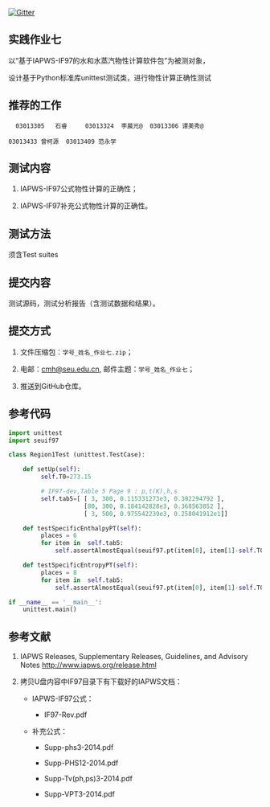 
[![Gitter](https://badges.gitter.im/Py03013052/Students2016.svg)](https://gitter.im/Py03013052/Students2016?utm_source=badge&utm_medium=badge&utm_campaign=pr-badge)

## 实践作业七

以“基于IAPWS-IF97的水和水蒸汽物性计算软件包”为被测对象，

 设计基于Python标准库unittest测试类，进行物性计算正确性测试

## 推荐的工作

	  03013305   石睿     03013324  李晨光@  03013306 谭美秀@ 
    
    03013433 曾柯源  03013409 范永学 

## 测试内容

1.	IAPWS-IF97公式物性计算的正确性；

2.	IAPWS-IF97补充公式物性计算的正确性。

## 测试方法

   须含Test suites
   
## 提交内容

测试源码，测试分析报告（含测试数据和结果）。

## 提交方式

1. 文件压缩包：`学号_姓名_作业七.zip`；

2. 电邮：cmh@seu.edu.cn, 邮件主题：`学号_姓名_作业七`；

3. 推送到GitHub仓库。

## 参考代码

```python
import unittest
import seuif97

class Region1Test (unittest.TestCase):

    def setUp(self):
         self.T0=273.15

         # IF97-dev,Table 5 Page 9 : p,t(K),h,s
         self.tab5=[ [ 3, 300, 0.115331273e3, 0.392294792 ],
                     [80, 300, 0.184142828e3, 0.368563852 ],
                     [ 3, 500, 0.975542239e3, 0.258041912e1]]

    def testSpecificEnthalpyPT(self):
         places = 6
         for item in  self.tab5:
             self.assertAlmostEqual(seuif97.pt(item[0], item[1]-self.T0,4),item[2],places)

    def testSpecificEntropyPT(self):
         places = 8
         for item in  self.tab5:
             self.assertAlmostEqual(seuif97.pt(item[0], item[1]-self.T0,5),item[3],places)

if __name__ == '__main__':
    unittest.main()            
```

## 参考文献

1. IAPWS Releases, Supplementary Releases, Guidelines, and Advisory Notes
     http://www.iapws.org/release.html

2. 拷贝U盘内容中IF97目录下有下载好的IAPWS文档：

    * IAPWS-IF97公式：

      * IF97-Rev.pdf

    * 补充公式：

      * Supp-phs3-2014.pdf

      * Supp-PHS12-2014.pdf

      * Supp-Tv(ph,ps)3-2014.pdf

      * Supp-VPT3-2014.pdf

